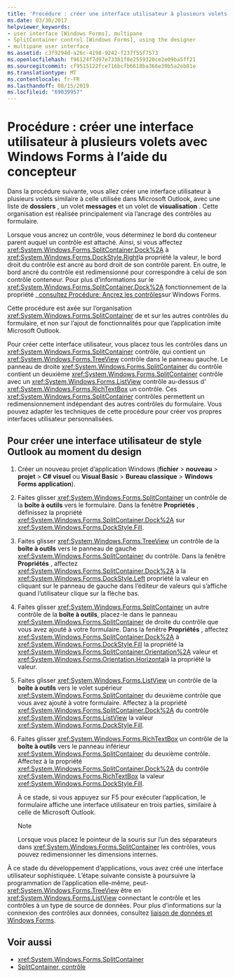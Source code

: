 ```yaml
---
title: 'Procédure : créer une interface utilisateur à plusieurs volets avec Windows Forms à l’aide du concepteur'
ms.date: 03/30/2017
helpviewer_keywords:
- user interface [Windows Forms], multipane
- SplitContainer control [Windows Forms], using the designer
- multipane user interface
ms.assetid: c3f9294d-a26c-4198-9242-f237f55f7573
ms.openlocfilehash: f96124f7d97e733b1f0e2559320ce2e09ba5ff21
ms.sourcegitcommit: cf9515122fce716bcfb6618ba366e39b5a2eb81e
ms.translationtype: MT
ms.contentlocale: fr-FR
ms.lasthandoff: 08/15/2019
ms.locfileid: "69039957"
---
```

# <a name="how-to-create-a-multipane-user-interface-with-windows-forms-using-the-designer"></a>Procédure : créer une interface utilisateur à plusieurs volets avec Windows Forms à l’aide du concepteur
Dans la procédure suivante, vous allez créer une interface utilisateur à plusieurs volets similaire à celle utilisée dans Microsoft Outlook, avec une liste de **dossiers** , un volet **messages** et un volet de **visualisation** . Cette organisation est réalisée principalement via l’ancrage des contrôles au formulaire.

 Lorsque vous ancrez un contrôle, vous déterminez le bord du conteneur parent auquel un contrôle est attaché. Ainsi, si vous affectez <xref:System.Windows.Forms.SplitContainer.Dock%2A> à <xref:System.Windows.Forms.DockStyle.Right>la propriété la valeur, le bord droit du contrôle est ancré au bord droit de son contrôle parent. En outre, le bord ancré du contrôle est redimensionné pour correspondre à celui de son contrôle conteneur. Pour plus d’informations sur le <xref:System.Windows.Forms.SplitContainer.Dock%2A> fonctionnement de la propriété [, consultez Procédure: Ancrez les contrôles](how-to-dock-controls-on-windows-forms.md)sur Windows Forms.

 Cette procédure est axée sur l’organisation <xref:System.Windows.Forms.SplitContainer> de et sur les autres contrôles du formulaire, et non sur l’ajout de fonctionnalités pour que l’application imite Microsoft Outlook.

 Pour créer cette interface utilisateur, vous placez tous les contrôles dans un <xref:System.Windows.Forms.SplitContainer> contrôle, qui contient un <xref:System.Windows.Forms.TreeView> contrôle dans le panneau gauche. Le panneau de droite <xref:System.Windows.Forms.SplitContainer> du contrôle contient un deuxième <xref:System.Windows.Forms.SplitContainer> contrôle avec un <xref:System.Windows.Forms.ListView> contrôle au-dessus d' <xref:System.Windows.Forms.RichTextBox> un contrôle. Ces <xref:System.Windows.Forms.SplitContainer> contrôles permettent un redimensionnement indépendant des autres contrôles du formulaire. Vous pouvez adapter les techniques de cette procédure pour créer vos propres interfaces utilisateur personnalisées.

## <a name="to-create-an-outlook-style-user-interface-at-design-time"></a>Pour créer une interface utilisateur de style Outlook au moment du design

1. Créer un nouveau projet d’application Windows (**fichier** > **nouveau** > **projet** >  **C# visuel** ou **Visual Basic** > **Bureau classique**  >  **Windows Forms application**).

2. Faites glisser <xref:System.Windows.Forms.SplitContainer> un contrôle de la **boîte à outils** vers le formulaire. Dans la fenêtre **Propriétés** , définissez la propriété <xref:System.Windows.Forms.SplitContainer.Dock%2A> sur <xref:System.Windows.Forms.DockStyle.Fill>.

3. Faites glisser <xref:System.Windows.Forms.TreeView> un contrôle de la **boîte à outils** vers le panneau de gauche <xref:System.Windows.Forms.SplitContainer> du contrôle. Dans la fenêtre **Propriétés** , affectez <xref:System.Windows.Forms.SplitContainer.Dock%2A> à la <xref:System.Windows.Forms.DockStyle.Left> propriété la valeur en cliquant sur le panneau de gauche dans l’éditeur de valeurs qui s’affiche quand l’utilisateur clique sur la flèche bas.

4. Faites glisser <xref:System.Windows.Forms.SplitContainer> un autre contrôle de la **boîte à outils**, placez-le dans le panneau <xref:System.Windows.Forms.SplitContainer> de droite du contrôle que vous avez ajouté à votre formulaire. Dans la fenêtre **Propriétés** , affectez <xref:System.Windows.Forms.SplitContainer.Dock%2A> à <xref:System.Windows.Forms.DockStyle.Fill> la propriété la <xref:System.Windows.Forms.SplitContainer.Orientation%2A> valeur et <xref:System.Windows.Forms.Orientation.Horizontal>à la propriété la valeur.

5. Faites glisser <xref:System.Windows.Forms.ListView> un contrôle de la **boîte à outils** vers le volet supérieur <xref:System.Windows.Forms.SplitContainer> du deuxième contrôle que vous avez ajouté à votre formulaire. Affectez à la propriété <xref:System.Windows.Forms.SplitContainer.Dock%2A> du contrôle <xref:System.Windows.Forms.ListView> la valeur <xref:System.Windows.Forms.DockStyle.Fill>.

6. Faites glisser <xref:System.Windows.Forms.RichTextBox> un contrôle de la **boîte à outils** vers le panneau inférieur <xref:System.Windows.Forms.SplitContainer> du deuxième contrôle. Affectez à la propriété <xref:System.Windows.Forms.SplitContainer.Dock%2A> du contrôle <xref:System.Windows.Forms.RichTextBox> la valeur <xref:System.Windows.Forms.DockStyle.Fill>.

     À ce stade, si vous appuyez sur F5 pour exécuter l’application, le formulaire affiche une interface utilisateur en trois parties, similaire à celle de Microsoft Outlook.

    > [!NOTE]
    >  Lorsque vous placez le pointeur de la souris sur l’un des séparateurs dans <xref:System.Windows.Forms.SplitContainer> les contrôles, vous pouvez redimensionner les dimensions internes.

À ce stade du développement d’applications, vous avez créé une interface utilisateur sophistiquée. L’étape suivante consiste à poursuivre la programmation de l’application elle-même, peut- <xref:System.Windows.Forms.TreeView> être en <xref:System.Windows.Forms.ListView> connectant le contrôle et les contrôles à un type de source de données. Pour plus d’informations sur la connexion des contrôles aux données, consultez [liaison de données et Windows Forms](../data-binding-and-windows-forms.md).

## <a name="see-also"></a>Voir aussi

- <xref:System.Windows.Forms.SplitContainer>
- [SplitContainer, contrôle](splitcontainer-control-windows-forms.md)
